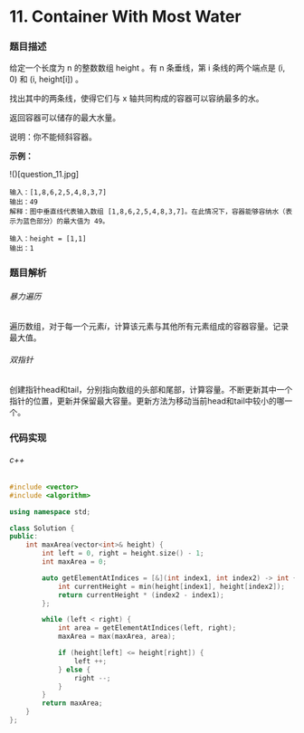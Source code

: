 # 11. Container With Most Water

### 题目描述

给定一个长度为 n 的整数数组 height 。有 n 条垂线，第 i 条线的两个端点是 (i, 0) 和 (i, height[i]) 。

找出其中的两条线，使得它们与 x 轴共同构成的容器可以容纳最多的水。

返回容器可以储存的最大水量。

说明：你不能倾斜容器。

**示例：**

!()[question_11.jpg]
```
输入：[1,8,6,2,5,4,8,3,7]
输出：49 
解释：图中垂直线代表输入数组 [1,8,6,2,5,4,8,3,7]。在此情况下，容器能够容纳水（表示为蓝色部分）的最大值为 49。
```

```
输入：height = [1,1]
输出：1
```

### 题目解析

###### 暴力遍历
遍历数组，对于每一个元素$i$，计算该元素与其他所有元素组成的容器容量。记录最大值。

###### 双指针
创建指针head和tail，分别指向数组的头部和尾部，计算容量。不断更新其中一个指针的位置，更新并保留最大容量。更新方法为移动当前head和tail中较小的哪一个。

### 代码实现

###### c++

```c++
#include <vector>
#include <algorithm>

using namespace std;

class Solution {
public:
    int maxArea(vector<int>& height) {
        int left = 0, right = height.size() - 1;
        int maxArea = 0;

        auto getElementAtIndices = [&](int index1, int index2) -> int {
            int currentHeight = min(height[index1], height[index2]);
            return currentHeight * (index2 - index1);
        };

        while (left < right) {
            int area = getElementAtIndices(left, right);
            maxArea = max(maxArea, area);

            if (height[left] <= height[right]) {
                left ++;
            } else {
                right --;
            }
        }
        return maxArea;
    }
};
```